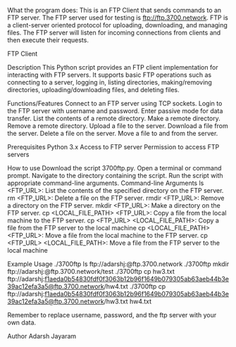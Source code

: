 What the program does:
This is an FTP Client that sends commands to an FTP server. The FTP server used for testing is ftp://ftp.3700.network. FTP is a client-server oriented protocol for uploading, downloading, and managing files. The FTP server will listen for incoming connections from clients and then execute their requests. 

FTP Client

Description
This Python script provides an FTP client implementation for interacting with FTP servers. It supports basic FTP operations such as connecting to a server, logging in, listing directories, making/removing directories, uploading/downloading files, and deleting files.

Functions/Features
Connect to an FTP server using TCP sockets.
Login to the FTP server with username and password.
Enter passive mode for data transfer.
List the contents of a remote directory.
Make a remote directory.
Remove a remote directory.
Upload a file to the server.
Download a file from the server.
Delete a file on the server.
Move a file to and from the server.

Prerequisites
Python 3.x
Access to FTP server
Permission to access FTP servers

How to use
Download the script 3700ftp.py.
Open a terminal or command prompt.
Navigate to the directory containing the script.
Run the script with appropriate command-line arguments.
Command-line Arguments
ls <FTP_URL>: List the contents of the specified directory on the FTP server.
rm <FTP_URL>: Delete a file on the FTP server.
rmdir <FTP_URL>: Remove a directory on the FTP server.
mkdir <FTP_URL>: Make a directory on the FTP server.
cp <LOCAL_FILE_PATH> <FTP_URL>: Copy a file from the local machine to the FTP server.
cp <FTP_URL> <LOCAL_FILE_PATH>: Copy a file from the FTP server to the local machine
cp <LOCAL_FILE_PATH> <FTP_URL>: Move a file from the local machine to the FTP server.
cp <FTP_URL> <LOCAL_FILE_PATH>: Move a file from the FTP server to the local machine

Example Usage
./3700ftp ls ftp://adarshj:<password>@ftp.3700.network
./3700ftp mkdir ftp://adarshj:<password>@ftp.3700.network/test
./3700ftp cp hw3.txt ftp://adarshj:f1aeda0b54830fdf0f3063b12b96f1649b079305ab63aeb44b3e39ac12efa3a5@ftp.3700.network/hw4.txt 
./3700ftp cp ftp://adarshj:f1aeda0b54830fdf0f3063b12b96f1649b079305ab63aeb44b3e39ac12efa3a5@ftp.3700.network/hw3.txt hw4.txt

Remember to replace username, password, and the ftp server with your own data. 

Author
Adarsh Jayaram
